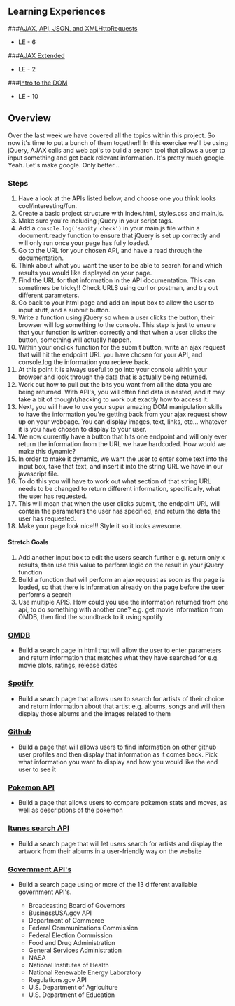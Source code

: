 ## Learning Experiences

###[AJAX, API, JSON, and XMLHttpRequests](https://coursework.galvanize.com/redirects/learning_experiences/34)

- LE - 6

###[AJAX Extended](https://coursework.galvanize.com/redirects/learning_experiences/105)
- LE - 2

###[Intro to the DOM](https://coursework.galvanize.com/redirects/learning_experiences/83)
- LE - 10

## Overview

Over the last week we have covered all the topics within this project. So now it's time to put a bunch of them together!! In this exercise we'll be using jQuery, AJAX calls and web api's to build a search tool that allows a user to input something and get back relevant information. It's pretty much google. Yeah. Let's make google. Only better...

### Steps

1. Have a look at the APIs listed below, and choose one you think looks cool/interesting/fun.
1. Create a basic project structure with index.html, styles.css and main.js.
1. Make sure you're including jQuery in your script tags.
1. Add a ```console.log('sanity check')``` in your main.js file within a document.ready function to ensure that jQuery is set up correctly and will only run once your page has fully loaded.
1. Go to the URL for your chosen API, and have a read through the documentation.
1. Think about what you want the user to be able to search for and which results you would like displayed on your page.
1. Find the URL for that information in the API documentation. This can sometimes be tricky!! Check URLS using curl or postman, and try out different parameters.
1. Go back to your html page and add an input box to allow the user to input stuff, and a submit button.
1. Write a function using jQuery so when a user clicks the button, their browser will log something to the console. This step is just to ensure that your function is written correctly and that when a user clicks the button, something will actually happen.
1. Within your onclick function for the submit button, write an ajax request that will hit the endpoint URL you have chosen for your API, and console.log the information you recieve back.
1. At this point it is always useful to go into your console within your browser and look through the data that is actually being returned.
1. Work out how to pull out the bits you want from all the data you are being returned. With API's, you will often find data is nested, and it may take a bit of thought/hacking to work out exactly how to access it.
1. Next, you will have to use your super amazing DOM manipulation skills to have the information you're getting back from your ajax request show up on your webpage. You can display images, text, links, etc... whatever it is you have chosen to display to your user.
1. We now currently have a button that hits one endpoint and will only ever return the information from the URL we have hardcoded. How would we make this dynamic?
1. In order to make it dynamic, we want the user to enter some text into the input box, take that text, and insert it into the string URL we have in our javascript file.
1. To do this you will have to  work out what section of that string URL needs to be changed to return different information, specifically, what the user has requested.
1. This will mean that when the user clicks submit, the endpoint URL will contain the parameters the user has specified, and return the data the user has requested.
1. Make your page look nice!!! Style it so it looks awesome.


#### Stretch Goals

1. Add another input box to edit the users search further e.g. return only x results, then use this value to perform logic on the result in your jQuery function
1. Build a function that will perform an ajax request as soon as the page is loaded, so that there is information already on the page before the user performs a search
1. Use multiple APIS. How could you use the information returned from one api, to do something with another one? e.g. get movie information from OMDB, then find the soundtrack to it using spotify

### [OMDB](http://www.omdbapi.com/)

- Build a search page in html that will allow the user to enter parameters and return information that matches what they have searched for e.g. movie plots, ratings, release dates

### [Spotify](https://developer.spotify.com/web-api/)

- Build a search page that allows user to search for artists of their choice and return information about that artist e.g. albums, songs and will then display those albums and the images related to them

### [Github](https://developer.github.com/v3/)

- Build a page that will allows users to find information on other github user profiles and then display that information as it comes back. Pick what information you want to display and how you would like the end user to see it

### [Pokemon API](http://pokeapi.co/)

- Build a page that allows users to compare pokemon stats and moves, as well as descriptions of the pokemon

### [Itunes search API](https://www.apple.com/itunes/affiliates/resources/documentation/itunes-store-web-service-search-api.html#searchexamples)

- Build a search page that will let users search for artists and display the artwork from their albums in a user-friendly way on the website

### [Government API's](http://api.data.gov/)

- Build a search page using or more of the 13 different available government API's.

  - Broadcasting Board of Governors
  - BusinessUSA.gov API
  - Department of Commerce
  - Federal Communications Commission
  - Federal Election Commission
  - Food and Drug Administration
  - General Services Administration
  - NASA
  - National Institutes of Health
  - National Renewable Energy Laboratory
  - Regulations.gov API
  - U.S. Department of Agriculture
  - U.S. Department of Education
